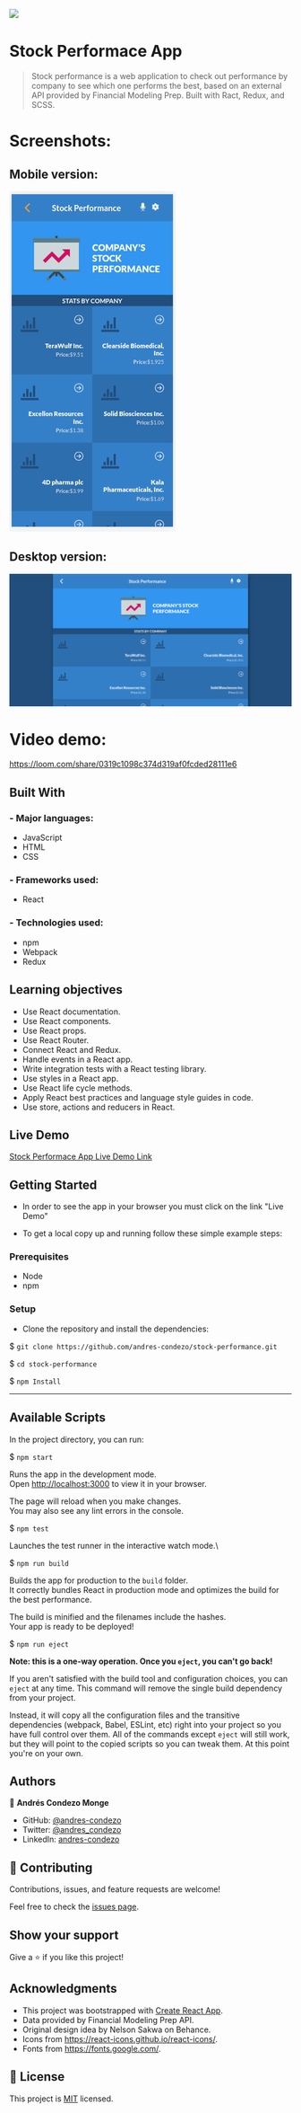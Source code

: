 ![](https://img.shields.io/badge/Microverse-blueviolet)

# Stock Performace App

>Stock performance is a web application to check out performance by company to see which one performs the best, based on an external API provided by Financial Modeling Prep. Built with Ract, Redux, and SCSS.

# Screenshots:

## Mobile version:

![screenshot](./src/assets/screenshot-mobile.png)

## Desktop version:

![screenshot](./src/assets/screenshot-desktop.png)

# Video demo:

https://loom.com/share/0319c1098c374d319af0fcded28111e6


## Built With

### - Major languages:
  - JavaScript
  - HTML
  - CSS

### - Frameworks used:
  - React

### - Technologies used:
  - npm
  - Webpack
  - Redux

## Learning objectives

- Use React documentation.
- Use React components.
- Use React props.
- Use React Router.
- Connect React and Redux.
- Handle events in a React app.
- Write integration tests with a React testing library.
- Use styles in a React app.
- Use React life cycle methods.
- Apply React best practices and language style guides in code.
- Use store, actions and reducers in React.

## Live Demo

[Stock Performace App Live Demo Link](https://andres-condezo.github.io/stock-performance/)

## Getting Started

- In order to see the app in your browser you must click on the link "Live Demo"

- To get a local copy up and running follow these simple example steps:

### Prerequisites
  - Node
  - npm

### Setup

- Clone the repository and install the dependencies:

$ `git clone https://github.com/andres-condezo/stock-performance.git`

$ `cd stock-performance`

$ `npm Install`

---

## Available Scripts

In the project directory, you can run:

$ `npm start`

Runs the app in the development mode.\
Open [http://localhost:3000](http://localhost:3000) to view it in your browser.

The page will reload when you make changes.\
You may also see any lint errors in the console.

$ `npm test`

Launches the test runner in the interactive watch mode.\

$ `npm run build`

Builds the app for production to the `build` folder.\
It correctly bundles React in production mode and optimizes the build for the best performance.

The build is minified and the filenames include the hashes.\
Your app is ready to be deployed!

$ `npm run eject`

**Note: this is a one-way operation. Once you `eject`, you can't go back!**

If you aren't satisfied with the build tool and configuration choices, you can `eject` at any time. This command will remove the single build dependency from your project.

Instead, it will copy all the configuration files and the transitive dependencies (webpack, Babel, ESLint, etc) right into your project so you have full control over them. All of the commands except `eject` will still work, but they will point to the copied scripts so you can tweak them. At this point you're on your own.


## Authors

👤 **Andrés Condezo Monge**

- GitHub: [@andres-condezo](https://github.com/andres-condezo)
- Twitter: [@andres_condezo](https://twitter.com/andres_condezo)
- LinkedIn: [andres-condezo](https://linkedin.com/in/andres-condezo)

## 🤝 Contributing

Contributions, issues, and feature requests are welcome!

Feel free to check the [issues page](../../issues/).

## Show your support

Give a ⭐️ if you like this project!

## Acknowledgments

- This project was bootstrapped with [Create React App](https://github.com/facebook/create-react-app).
- Data provided by Financial Modeling Prep API.
- Original design idea by Nelson Sakwa on Behance.
- Icons from https://react-icons.github.io/react-icons/.
- Fonts from https://fonts.google.com/.

## 📝 License

This project is [MIT](./MIT.md) licensed.
